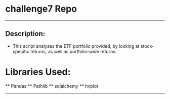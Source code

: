 # challenge7 Repo
---

## Description:

* This script analyzes the ETF portfolio provided, by looking at stock-specific returns, as well as portfolio-wide returns. 

# Libraries Used:

** Pandas 
** Pathlib 
** sqlalchemy 
** hvplot

----
